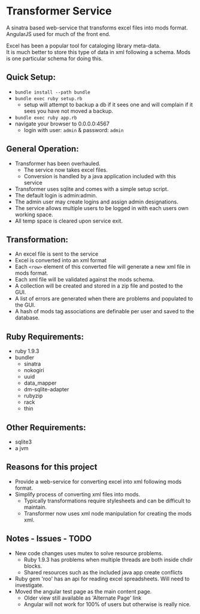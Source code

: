 Transformer Service
===================
A sinatra based web-service that transforms excel files into mods format.
AngularJS used for much of the front end.

Excel has been a popular tool for cataloging library meta-data.  
It is much better to store this type of data in xml following a schema.
Mods is one particular schema for doing this.

Quick Setup:
------------
  * `bundle install --path bundle`
  * `bundle exec ruby setup.rb`
    * setup will attempt to backup a db if it sees one and will complain if it sees you have not moved a backup.
  * `bundle exec ruby app.rb`
  * navigate your browser to 0.0.0.0:4567
    * login with user: `admin` & password: `admin`

General Operation:
------------------
  * Transformer has been overhauled.
    * The service now takes excel files.
    * Conversion is handled by a java application included with this service
  * Transformer uses sqlite and comes with a simple setup script.
  * The default login is admin:admin.
  * The admin user may create logins and assign admin designations.
  * The service allows multiple users to be logged in with each users own working space.
  * All temp space is cleared upon service exit.
  
Transformation:
---------------
  * An excel file is sent to the service
  * Excel is converted into an xml format
  * Each `<row>` element of this converted file will generate a new xml file in mods format.
  * Each xml file will be validated against the mods schema.
  * A collection will be created and stored in a zip file and posted to the GUI.
  * A list of errors are generated when there are problems and populated to the GUI.
  * A hash of mods tag associations are definable per user and saved to the database.
  
  
Ruby Requirements:
------------------
  * ruby 1.9.3
  * bundler
    * sinatra
    * nokogiri
    * uuid
    * data_mapper
    * dm-sqlite-adapter
    * rubyzip
    * rack
    * thin
  
Other Requirements:
-------------------
  * sqlite3
  * a jvm
  
Reasons for this project
------------------------
  * Provide a web-service for converting excel into xml following mods format.
  * Simplify process of converting xml files into mods.
    * Typically transformations require stylesheets and can be difficult to maintain.
    * Transformer now uses xml node manipulation for creating the mods xml.
    
Notes - Issues - TODO
--------------------
  * New code changes uses mutex to solve resource problems.
    * Ruby 1.9.3 has problems when multiple threads are both inside chdir blocks.
    * Shared resources such as the included java app create conflicts
  * Ruby gem 'roo' has an api for reading excel spreadsheets.  Will need to investigate.
  * Moved the angular test page as the main content page.
    * Older view still available as 'Alternate Page' link
    * Angular will not work for 100% of users but otherwise is really nice.
  
  